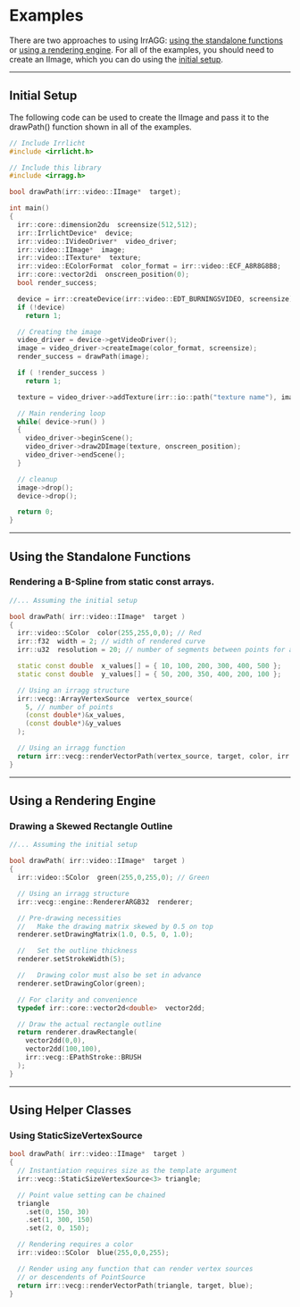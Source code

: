 # Examples

There are two approaches to using IrrAGG: [using the standalone functions](#using-the-standalone-functions) or [using a rendering engine](#using-a-rendering-engine). For all of the examples, you should need to create an IImage, which you can do using the [initial setup](#initial-setup).

---

## Initial Setup

The following code can be used to create the IImage and pass it to the drawPath() function shown in all of the examples.

```C++
// Include Irrlicht
#include <irrlicht.h>

// Include this library
#include <irragg.h>

bool drawPath(irr::video::IImage*  target);

int main()
{
  irr::core::dimension2du  screensize(512,512);
  irr::IrrlichtDevice*  device;
  irr::video::IVideoDriver*  video_driver;
  irr::video::IImage*  image;
  irr::video::ITexture*  texture;
  irr::video::EColorFormat  color_format = irr::video::ECF_A8R8G8B8;
  irr::core::vector2di  onscreen_position(0);
  bool render_success;

  device = irr::createDevice(irr::video::EDT_BURNINGSVIDEO, screensize);
  if (!device)
    return 1;

  // Creating the image
  video_driver = device->getVideoDriver();
  image = video_driver->createImage(color_format, screensize);
  render_success = drawPath(image);

  if ( !render_success )
    return 1;

  texture = video_driver->addTexture(irr::io::path("texture name"), image);

  // Main rendering loop
  while( device->run() )
  {
    video_driver->beginScene();
    video_driver->draw2DImage(texture, onscreen_position);
    video_driver->endScene();
  }

  // cleanup
  image->drop();
  device->drop();

  return 0;
}
```

---

## Using the Standalone Functions

### Rendering a B-Spline from static const arrays.

```C++
//... Assuming the initial setup

bool drawPath( irr::video::IImage*  target )
{
  irr::video::SColor  color(255,255,0,0); // Red
  irr::f32  width = 2; // width of rendered curve
  irr::u32  resolution = 20; // number of segments between points for a bspline curve

  static const double  x_values[] = { 10, 100, 200, 300, 400, 500 };
  static const double  y_values[] = { 50, 200, 350, 400, 200, 100 };

  // Using an irragg structure
  irr::vecg::ArrayVertexSource  vertex_source(
    5, // number of points
    (const double*)&x_values,
    (const double*)&y_values
  );

  // Using an irragg function
  return irr::vecg::renderVectorPath(vertex_source, target, color, irr::vecg::EPathStroke::BSPLINE, width, resolution);
}
```

---

## Using a Rendering Engine

### Drawing a Skewed Rectangle Outline

```C++
//... Assuming the initial setup

bool drawPath( irr::video::IImage*  target )
{
  irr::video::SColor  green(255,0,255,0); // Green

  // Using an irragg structure
  irr::vecg::engine::RendererARGB32  renderer;

  // Pre-drawing necessities
  //   Make the drawing matrix skewed by 0.5 on top
  renderer.setDrawingMatrix(1.0, 0.5, 0, 1.0);

  //   Set the outline thickness
  renderer.setStrokeWidth(5);

  //   Drawing color must also be set in advance
  renderer.setDrawingColor(green);

  // For clarity and convenience
  typedef irr::core::vector2d<double>  vector2dd;

  // Draw the actual rectangle outline
  return renderer.drawRectangle(
    vector2dd(0,0),
    vector2dd(100,100),
    irr::vecg::EPathStroke::BRUSH
  );
}
```

---

## Using Helper Classes

### Using StaticSizeVertexSource

```C++
bool drawPath( irr::video::IImage*  target )
{
  // Instantiation requires size as the template argument
  irr::vecg::StaticSizeVertexSource<3> triangle;

  // Point value setting can be chained
  triangle
    .set(0, 150, 30)
    .set(1, 300, 150)
    .set(2, 0, 150);

  // Rendering requires a color
  irr::video::SColor  blue(255,0,0,255);

  // Render using any function that can render vertex sources
  // or descendents of PointSource
  return irr::vecg::renderVectorPath(triangle, target, blue);
}
```
